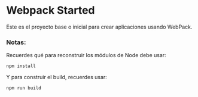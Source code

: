 # Webpack Started

Este es el proyecto base o inicial para crear aplicaciones usando WebPack.

### Notas: 
Recuerdes qué para reconstruir los módulos de Node debe usar: 

``` 
npm install
``` 

Y para construir el build, recuerdes usar: 

``` 
npm run build

``` 